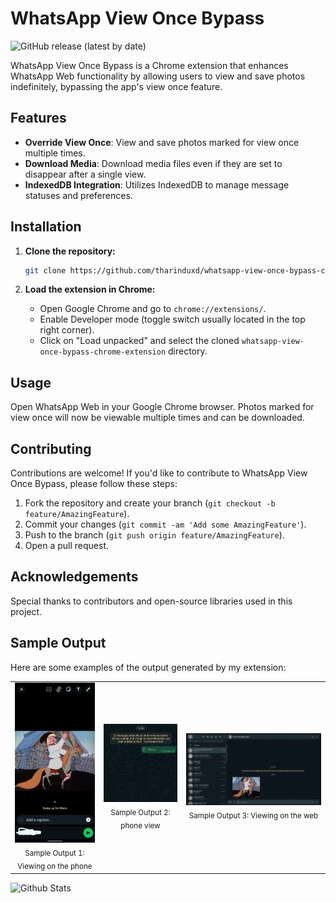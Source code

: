 # WhatsApp View Once Bypass

![GitHub release (latest by date)](https://img.shields.io/github/v/release/tharinduxd/whatsapp-view-once-bypass-chrome-extension)

WhatsApp View Once Bypass is a Chrome extension that enhances WhatsApp Web functionality by allowing users to view and save photos indefinitely, bypassing the app's view once feature.

## Features

- **Override View Once**: View and save photos marked for view once multiple times.
- **Download Media**: Download media files even if they are set to disappear after a single view.
- **IndexedDB Integration**: Utilizes IndexedDB to manage message statuses and preferences.

## Installation

1. **Clone the repository:**
   ```bash
   git clone https://github.com/tharinduxd/whatsapp-view-once-bypass-chrome-extension.git
   ```

2. **Load the extension in Chrome:**
   - Open Google Chrome and go to `chrome://extensions/`.
   - Enable Developer mode (toggle switch usually located in the top right corner).
   - Click on "Load unpacked" and select the cloned `whatsapp-view-once-bypass-chrome-extension` directory.

## Usage

Open WhatsApp Web in your Google Chrome browser. Photos marked for view once will now be viewable multiple times and can be downloaded.

## Contributing

Contributions are welcome! If you'd like to contribute to WhatsApp View Once Bypass, please follow these steps:

1. Fork the repository and create your branch (`git checkout -b feature/AmazingFeature`).
2. Commit your changes (`git commit -am 'Add some AmazingFeature'`).
3. Push to the branch (`git push origin feature/AmazingFeature`).
4. Open a pull request.

## Acknowledgements

Special thanks to contributors and open-source libraries used in this project.

## Sample Output

Here are some examples of the output generated by my extension:

<div align="center">
  <table>
    <tr>
      <td align="center">
        <img src="outputs/Phone1.jpeg" alt="Sample Output 1" width="200"/><br>
        <sub>Sample Output 1: Viewing on the phone </sub>
      </td>
      <td align="center">
        <img src="outputs/Phone2.png" alt="Sample Output 2" width="200"/><br>
        <sub>Sample Output 2: phone view</sub>
      </td>
      <td align="center">
        <img src="outputs/Weboutput.png" alt="Sample Output 3" width="400"/><br>
        <sub>Sample Output 3: Viewing on the web</sub>
      </td>
    </tr>
  </table>
</div>

<img src="https://raw.githubusercontent.com/bornmay/bornmay/Update/svg/Bottom.svg" alt="Github Stats" style="max-width: 100%;">
